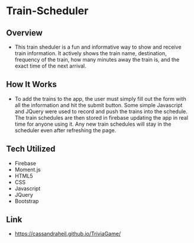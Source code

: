 # Train-Scheduler
## Overview
- This train sheduler is a fun and informative way to show and receive train information. It actively shows the train name, destination, frequency of the train, how many minutes away the train is, and the exact time of the next arrival. 

## How It Works
- To add the trains to the app, the user must simply fill out the form with all the information and hit the submit button. Some simple Javascript and JQuery were used to record and push the trains into the schedule. The train schedules are then stored in firebase updating the app in real time for anyone using it. Any new train schedules will stay in the scheduler even after refreshing the page.

## Tech Utilized
- Firebase
- Moment.js
- HTML5
- CSS
- Javascript
- JQuery
- Bootstrap 

## Link
- https://cassandraheil.github.io/TriviaGame/